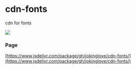 # cdn-fonts
cdn for fonts

[![](https://data.jsdelivr.com/v1/package/gh/jokinglove/cdn-fonts/badge)](https://www.jsdelivr.com/package/gh/jokinglove/cdn-fonts)

### Page

[https://www.jsdelivr.com/package/gh/jokinglove/cdn-fonts/](https://www.jsdelivr.com/package/gh/jokinglove/cdn-fonts/)
